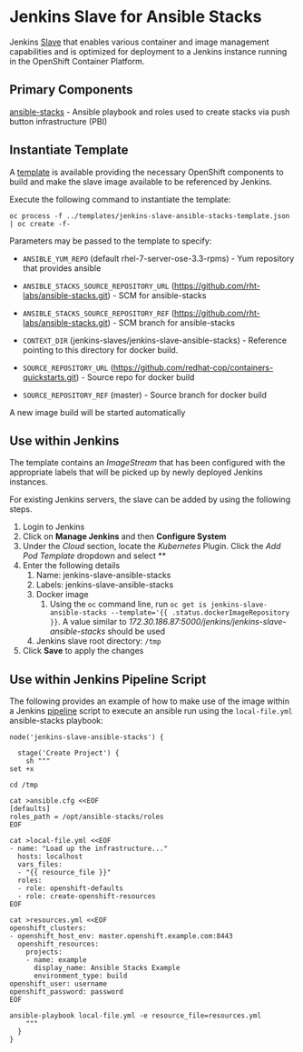 Jenkins Slave for Ansible Stacks
=============================

Jenkins [Slave](https://wiki.jenkins-ci.org/display/JENKINS/Distributed+builds) that enables various container and image management capabilities and is optimized for deployment to a Jenkins instance running in the OpenShift Container Platform.

## Primary Components

[ansible-stacks](https://github.com/rht-labs/ansible-stacks) - Ansible playbook and roles used to create stacks via push button infrastructure (PBI)

## Instantiate Template

A [template](../templates/jenkins-slave-ansible-stacks-template.json) is available providing the necessary OpenShift components to build and make the slave image available to be referenced by Jenkins.

Execute the following command to instantiate the template:

```
oc process -f ../templates/jenkins-slave-ansible-stacks-template.json | oc create -f-
```

Parameters may be passed to the template to specify:

* `ANSIBLE_YUM_REPO` (default rhel-7-server-ose-3.3-rpms) - Yum repository that provides ansible

* `ANSIBLE_STACKS_SOURCE_REPOSITORY_URL` (https://github.com/rht-labs/ansible-stacks.git) - SCM for ansible-stacks

* `ANSIBLE_STACKS_SOURCE_REPOSITORY_REF` (https://github.com/rht-labs/ansible-stacks.git) - SCM branch for ansible-stacks

* `CONTEXT_DIR` (jenkins-slaves/jenkins-slave-ansible-stacks) - Reference pointing to this directory for docker build.

* `SOURCE_REPOSITORY_URL` (https://github.com/redhat-cop/containers-quickstarts.git) - Source repo for docker build

* `SOURCE_REPOSITORY_REF` (master) - Source branch for docker build

A new image build will be started automatically

## Use within Jenkins

The template contains an *ImageStream* that has been configured with the appropriate labels that will be picked up by newly deployed Jenkins instances.

For existing Jenkins servers, the slave can be added by using the following steps.

1. Login to Jenkins
2. Click on **Manage Jenkins** and then **Configure System**
3. Under the *Cloud* section, locate the *Kubernetes* Plugin. Click the *Add Pod Template* dropdown and select **
4. Enter the following details
	1. Name: jenkins-slave-ansible-stacks
	2. Labels: jenkins-slave-ansible-stacks
	3. Docker image
		1. Using the `oc` command line, run `oc get is jenkins-slave-ansible-stacks --template='{{ .status.dockerImageRepository }}`. A value similar to *172.30.186.87:5000/jenkins/jenkins-slave-ansible-stacks* should be used
	4. Jenkins slave root directory: `/tmp`
5. Click **Save** to apply the changes
	

## Use within Jenkins Pipeline Script

The following provides an example of how to make use of the image within a Jenkins [pipeline](https://jenkins.io/doc/book/pipeline/) script to execute an ansible run using the `local-file.yml` ansible-stacks playbook:

```
node('jenkins-slave-ansible-stacks') { 

  stage('Create Project') {
    sh """
set +x

cd /tmp

cat >ansible.cfg <<EOF
[defaults]
roles_path = /opt/ansible-stacks/roles
EOF

cat >local-file.yml <<EOF
- name: "Load up the infrastructure..."
  hosts: localhost
  vars_files:
  - "{{ resource_file }}"
  roles:
  - role: openshift-defaults
  - role: create-openshift-resources
EOF

cat >resources.yml <<EOF
openshift_clusters:
- openshift_host_env: master.openshift.example.com:8443
  openshift_resources:
    projects:
    - name: example
      display_name: Ansible Stacks Example
      environment_type: build
openshift_user: username
openshift_password: password
EOF

ansible-playbook local-file.yml -e resource_file=resources.yml
    """
  }
}
```
